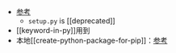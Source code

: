 - [参考](https://zhuanlan.zhihu.com/p/582651418)
  - `setup.py` is [[deprecated]]
- [[keyword-in-py]]用到
- 本地[[create-python-package-for-pip]]：[参考](https://stackoverflow.com/questions/75159453/specifying-local-relative-dependency-in-pyproject-toml)
